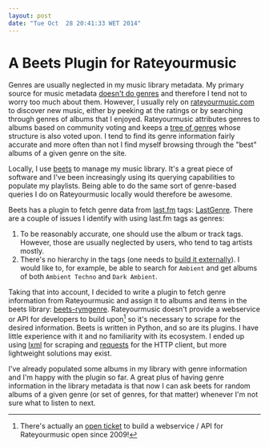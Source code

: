 ```yaml
---
layout: post
date: "Tue Oct  28 20:41:33 WET 2014"
---
```


# A Beets Plugin for Rateyourmusic

Genres are usually neglected in my music library metadata. My primary source for
music metadata [doesn't do genres][mb-genres] and therefore I tend not to worry
too much about them. However, I usually rely on [rateyourmusic.com][rym] to
discover new music, either by peeking at the ratings or by searching through
genres of albums that I enjoyed. Rateyourmusic attributes genres to albums based
on community voting and keeps a [tree of genres][rym-tree] whose structure is
also voted upon. I tend to find its genre information fairly accurate and more
often than not I find myself browsing through the "best" albums of a given
genre on the site.

Locally, I use [beets][beets] to manage my music library. It's a great piece of
software and I've been increasingly using its querying capabilities to populate
my playlists. Being able to do the same sort of genre-based queries I do on
Rateyourmusic locally would therefore be awesome.

Beets has a plugin to fetch genre data from [last.fm][lastfm] tags:
[LastGenre][lastgenre]. There are a couple of issues I identify with using
last.fm tags as genres:

1. To be reasonably accurate, one should use the album or track tags. However,
   those are usually neglected by users, who tend to tag artists mostly.
2. There's no hierarchy in the tags (one needs to
   [build it externally][canonicalization]). I would like to, for example, be
   able to search for `Ambient` and get albums of both `Ambient Techno` and
   `Dark Ambient`.

Taking that into account, I decided to write a plugin to fetch genre information
from Rateyourmusic and assign it to albums and items in the beets library:
[beets-rymgenre][beets-rymgenre]. Rateyourmusic doesn't provide a webservice or
API for developers to build upon[^1] so it's necessary to scrape for the desired
information. Beets is written in Python, and so are its plugins. I have little
experience with it and no familiarity with its ecosystem. I ended up using
[lxml][lxml] for scraping and [requests][requests] for the HTTP client, but more
lightweight solutions may exist.

I've already populated some albums in my library with genre information and I'm
happy with the plugin so far. A great plus of having genre information in the
library metadata is that now I can ask beets for random albums of a given genre
(or set of genres, for that matter) whenever I'm not sure what to listen to
next.

[^1]: There's actually an [open ticket][api-ticket] to build a webservice / API
    for Rateyourmusic open since 2009!

[api-ticket]: http://rateyourmusic.com/rymzilla/view?id=683
[beets]: http://beets.radbox.org/
[beets-rymgenre]: http://github.com/jcazevedo/beets-rymgenre
[canonicalization]: http://beets.readthedocs.org/en/latest/plugins/lastgenre.html#canonicalization
[lastfm]: http://www.last.fm/
[lastgenre]: http://beets.readthedocs.org/en/latest/plugins/lastgenre.html
[lxml]: http://lxml.de/
[mb-genres]: http://musicbrainz.org/doc/General_FAQ#Why_does_MusicBrainz_not_support_genre_information.3F
[requests]: http://docs.python-requests.org/
[rym]: http://rateyourmusic.com/
[rym-tree]: http://rateyourmusic.com/rgenre
